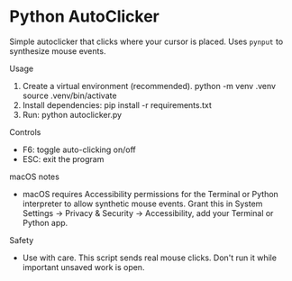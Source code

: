 # Python AutoClicker

Simple autoclicker that clicks where your cursor is placed. Uses `pynput` to synthesize mouse events.

Usage
1. Create a virtual environment (recommended).
   python -m venv .venv
   source .venv/bin/activate
2. Install dependencies:
   pip install -r requirements.txt
3. Run:
   python autoclicker.py

Controls
- F6: toggle auto-clicking on/off
- ESC: exit the program

macOS notes
- macOS requires Accessibility permissions for the Terminal or Python interpreter to allow synthetic mouse events.
  Grant this in System Settings -> Privacy & Security -> Accessibility, add your Terminal or Python app.

Safety
- Use with care. This script sends real mouse clicks. Don't run it while important unsaved work is open.
